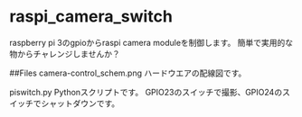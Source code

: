 # raspi_camera_switch

raspberry pi 3のgpioからraspi camera moduleを制御します。
簡単で実用的な物からチャレンジしませんか？

##Files
camera-control_schem.png
ハードウエアの配線図です。

piswitch.py
Pythonスクリプトです。
GPIO23のスイッチで撮影、GPIO24のスイッチでシャットダウンです。
